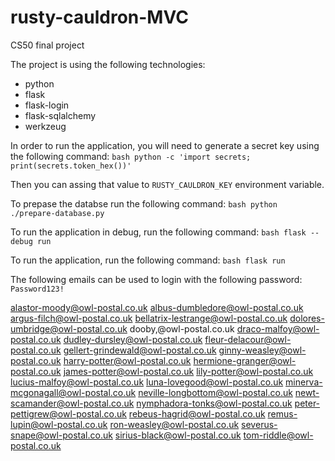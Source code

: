 # rusty-cauldron-MVC

CS50 final project

The project is using the following technologies:

- python
- flask
- flask-login
- flask-sqlalchemy
- werkzeug

In order to run the application, you will need to generate a secret key using the following command:
`bash python -c 'import secrets; print(secrets.token_hex())'`

Then you can assing that value to `RUSTY_CAULDRON_KEY` environment variable.

To prepase the databse run the following command:
`bash python ./prepare-database.py`

To run the application in debug, run the following command:
`bash flask --debug run`

To run the application, run the following command:
`bash flask run`

The following emails can be used to login with the following password: `Password123!`

alastor-moody@owl-postal.co.uk
albus-dumbledore@owl-postal.co.uk
argus-filch@owl-postal.co.uk
bellatrix-lestrange@owl-postal.co.uk
dolores-umbridge@owl-postal.co.uk
dooby,@owl-postal.co.uk
draco-malfoy@owl-postal.co.uk
dudley-dursley@owl-postal.co.uk
fleur-delacour@owl-postal.co.uk
gellert-grindewald@owl-postal.co.uk
ginny-weasley@owl-postal.co.uk
harry-potter@owl-postal.co.uk
hermione-granger@owl-postal.co.uk
james-potter@owl-postal.co.uk
lily-potter@owl-postal.co.uk
lucius-malfoy@owl-postal.co.uk
luna-lovegood@owl-postal.co.uk
minerva-mcgonagall@owl-postal.co.uk
neville-longbottom@owl-postal.co.uk
newt-scamander@owl-postal.co.uk
nymphadora-tonks@owl-postal.co.uk
peter-pettigrew@owl-postal.co.uk
rebeus-hagrid@owl-postal.co.uk
remus-lupin@owl-postal.co.uk
ron-weasley@owl-postal.co.uk
severus-snape@owl-postal.co.uk
sirius-black@owl-postal.co.uk
tom-riddle@owl-postal.co.uk
